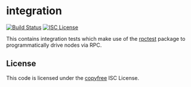 integration
===========

[![Build Status](https://github.com/monasuite/monad/workflows/Build%20and%20Test/badge.svg)](https://github.com/monasuite/monad/actions)
[![ISC License](http://img.shields.io/badge/license-ISC-blue.svg)](http://copyfree.org)

This contains integration tests which make use of the
[rpctest](https://github.com/monasuite/monad/tree/master/rpctest) package to
programmatically drive nodes via RPC.

## License

This code is licensed under the [copyfree](http://copyfree.org) ISC License.
